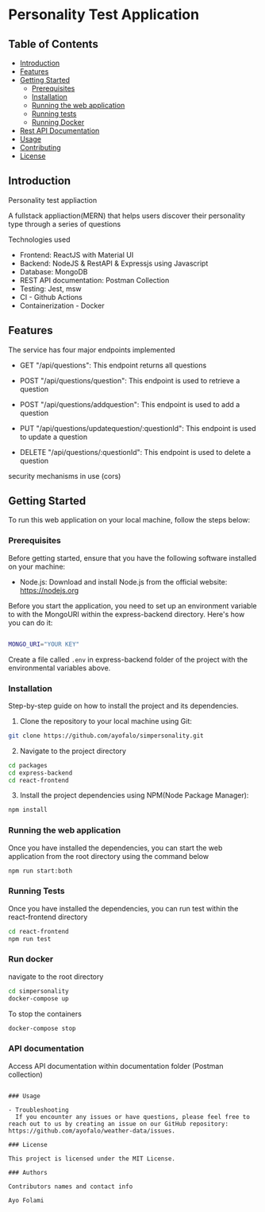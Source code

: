 # Personality Test Application

## Table of Contents

- [Introduction](#introduction)
- [Features](#features)
- [Getting Started](#getting-started)
  - [Prerequisites](#prerequisites)
  - [Installation](#installation)
  - [Running the web application](#running-the-web-application)
  - [Running tests](#running-test)
  - [Running Docker](#run-docker)
- [Rest API Documentation](#api-documentation)
- [Usage](#usage)
- [Contributing](#contributing)
- [License](#license)

## Introduction

Personality test appliaction

A fullstack appliaction(MERN) that helps users discover their personality type through a series of questions

Technologies used

- Frontend: ReactJS with Material UI
- Backend: NodeJS & RestAPI & Expressjs using Javascript
- Database: MongoDB
- REST API documentation: Postman Collection
- Testing: Jest, msw
- CI - Github Actions
- Containerization - Docker

## Features

The service has four major endpoints implemented

- GET "/api/questions": This endpoint returns all questions

- POST "/api/questions/question": This endpoint is used to retrieve a question

- POST "/api/questions/addquestion": This endpoint is used to add a question

- PUT "/api/questions/updatequestion/:questionId": This endpoint is used to update a question

- DELETE "/api/questions/:questionId": This endpoint is used to delete a question

security mechanisms in use (cors)

## Getting Started

To run this web application on your local machine, follow the steps below:

### Prerequisites

Before getting started, ensure that you have the following software installed on your machine:

- Node.js: Download and install Node.js from the official website: https://nodejs.org

Before you start the application, you need to set up an environment variable to with the MongoURI within the express-backend directory. Here's how you can do it:

```bash

MONGO_URI="YOUR KEY"
```

Create a file called `.env` in express-backend folder of the project with the environmental variables above.

### Installation

Step-by-step guide on how to install the project and its dependencies.

1. Clone the repository to your local machine using Git:

```bash
git clone https://github.com/ayofalo/simpersonality.git
```

2. Navigate to the project directory

```bash
cd packages
cd express-backend
cd react-frontend
```

3. Install the project dependencies using NPM(Node Package Manager):

```bash
npm install
```

### Running the web application

Once you have installed the dependencies, you can start the web application from the root directory using the command below

```bash
npm run start:both
```

### Running Tests

Once you have installed the dependencies, you can run test within the react-frontend directory

```bash
cd react-frontend
npm run test
```

### Run docker

navigate to the root directory

```bash
cd simpersonality
docker-compose up

```

To stop the containers

```bash
docker-compose stop
```

### API documentation

Access API documentation within documentation folder (Postman collection)

```

### Usage

- Troubleshooting
  If you encounter any issues or have questions, please feel free to reach out to us by creating an issue on our GitHub repository: https://github.com/ayofalo/weather-data/issues.

### License

This project is licensed under the MIT License.

### Authors

Contributors names and contact info

Ayo Folami
```
